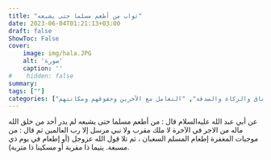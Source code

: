 ```yaml
---
title: "ثواب من أطعم مسلما حتى يشبعه"
date: 2023-06-04T01:21:13+03:00
draft: false
ShowToc: False
cover:
    image: img/hala.JPG
    alt: 'صورة'
    caption: ''
#    hidden: false
summary: 
tags: [""]
categories: ["الإنفاق والزكاة والصدقة", "التعامل مع الآخرين وحقوقهم ومكانتهم"]
---
```

عن
أبي عبد الله عليه‌السلام قال : من أطعم مسلما حتى يشبعه لم يدر أحد من خلق
الله ماله من الاجر في الآخرة لا ملك مقرب ولا نبي مرسل إلا رب العالمين 
ثم قال : من موجبات المغفرة إطعام المسلم السغبان ، ثم تلا قول الله
عزوجل (أو إطعام في يوم ذي مسبغة. يتيما ذا مقربة أو مسكينا
ذا متربة).

